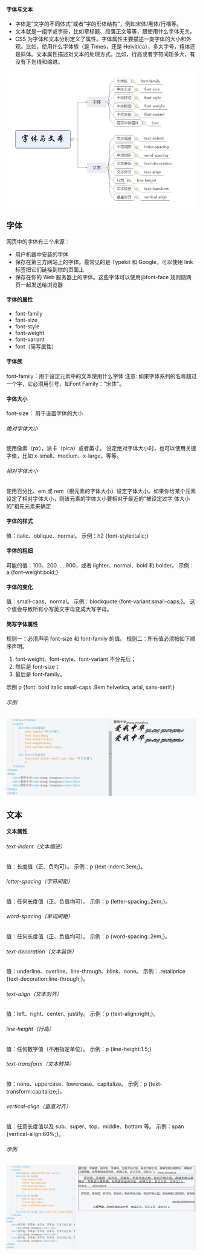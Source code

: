 #### 字体与文本
* 字体是“文字的不同体式”或者“字的形体结构”，例如宋体/黑体/行楷等。
* 文本就是一组字或字符，比如章标题、段落正文等等，跟使用什么字体无关。
* CSS 为字体和文本分别定义了属性。字体属性主要描述一类字体的大小和外观。比如，使用什么字体族（是 Times，还是 Helvitica），多大字号，粗体还是斜体。文本属性描述对文本的处理方式。比如，行高或者字符间距多大，有没有下划线和缩进。
<div style="text-align: center"><img src="./asset/字体和文本/文本与字体概述.jpg"></div>

## 字体
网页中的字体有三个来源：
* 用户机器中安装的字体
* 保存在第三方网站上的字体。最常见的是 Typekit 和 Google，可以使用 link 标签把它们链接到你的页面上
* 保存在你的 Web 服务器上的字体。这些字体可以使用@font-face 规则随网页一起发送给浏览器

#### 字体的属性
* font-family
* font-size
* font-style
* font-weight
* font-variant
* font（简写属性）

#### 字体族
font-family：用于设定元素中的文本使用什么字体
注意: 如果字体系列的名称超过一个字，它必须用引号，如Font Family："宋体"。

#### 字体大小
font-size： 用于设置字体的大小
###### 绝对字体大小
使用像素（px），派卡（pica）或者英寸。
设定绝对字体大小时，也可以使用关键字值，比如 x-small、medium、x-large，等等。

###### 相对字体大小
使用百分比、em 或 rem（根元素的字体大小）设定字体大小。如果你给某个元素设定了相对字体大小，则该元素的字体大小要相对于最近的“被设定过字
体大小的”祖先元素来确定

#### 字体的样式
值：italic、oblique、normal。
示例：h2 {font-style:italic;}

#### 字体的粗细
可能的值：100、200……900，或者 lighter、normal、bold 和 bolder。
示例：a {font-weight:bold;}

#### 字体的变化
值：small-caps、normal。
示例：blockquote {font-variant:small-caps;}。
这个值会导致所有小写英文字母变成大写字母。

#### 简写字体属性
规则一：必须声明 font-size 和 font-family 的值。
规则二：所有值必须按如下顺序声明。 
1. font-weight、font-style、font-variant 不分先后；
2. 然后是 font-size；
3. 最后是 font-family。

示例
p {font: bold italic small-caps .9em helvetica, arial, sans-serif;}

###### 示例
<div style="text-align: center"><img src="./asset/字体和文本/字体.jpg"></div>

## 文本
#### 文本属性
###### text-indent（文本缩进）
值：长度值（正、负均可）。
示例：p {text-indent:3em;}。

###### letter-spacing（字符间距）
值：任何长度值（正、负值均可）。
示例：p {letter-spacing:.2em;}。

###### word-spacing（单词间距）
值：任何长度值（正、负值均可）。
示例：p {word-spacing:.2em;}。

###### text-decoration（文本装饰）
值：underline、overline、line-through、blink、none。
示例：.retailprice {text-decoration:line-through;}。

###### text-align（文本对齐）
值：left、right、center、justify。
示例：p {text-align:right;}。

###### line-height（行高）
值：任何数字值（不用指定单位）。
示例：p {line-height:1.5;}

###### text-transform（文本转换）
值：none、uppercase、lowercase、capitalize。
示例：p {text-transform:capitalize;}。

###### vertical-align（垂直对齐）
值：任意长度值以及 sub、super、top、middle、bottom 等。
示例：span {vertical-align:60%;}。

###### 示例
<div style="text-align: center"><img src="./asset/字体和文本/文本.jpg"></div>
